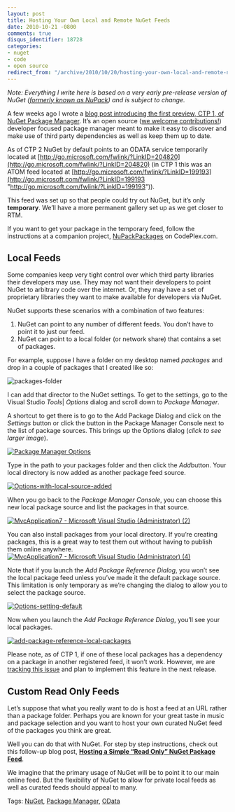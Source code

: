 ```yaml
---
layout: post
title: Hosting Your Own Local and Remote NuGet Feeds
date: 2010-10-21 -0800
comments: true
disqus_identifier: 18728
categories:
- nuget
- code
- open source
redirect_from: "/archive/2010/10/20/hosting-your-own-local-and-remote-nupack-feeds.aspx/"
---
```


*Note: Everything I write here is based on a very early pre-release
version of NuGet ([formerly known as
NuPack](http://haacked.com/archive/2010/10/29/nupack-is-now-nuget.aspx "NuPack is now NuGet"))
and is subject to change.*

A few weeks ago I wrote a [blog post introducing the first preview, CTP
1, of NuGet Package
Manager](http://haacked.com/archive/2010/10/06/introducing-nupack-package-manager.aspx "Introducing NuPack Package manager").
It’s an open source ([we welcome
contributions!](http://haacked.com/archive/2010/10/14/nupack-up-for-grabs-items.aspx "NuPack UpForGrabs Items"))
developer focused package manager meant to make it easy to discover and
make use of third party dependencies as well as keep them up to date.

As of CTP 2 NuGet by default points to an ODATA service temporarily
located at
[http://go.microsoft.com/fwlink/?LinkID=204820](http://go.microsoft.com/fwlink/?LinkID=204820)
(in CTP 1 this was an ATOM feed located at
[http://go.microsoft.com/fwlink/?LinkID=199193](http://go.microsoft.com/fwlink/?LinkID=199193 "http://go.microsoft.com/fwlink/?LinkID=199193")).

This feed was set up so that people could try out NuGet, but it’s only
**temporary**. We’ll have a more permanent gallery set up as we get
closer to RTM.

If you want to get your package in the temporary feed, follow the
instructions at a companion project,
[NuPackPackages](http://nupackpackages.codeplex.com/ "NuPackPackages on CodePlex.com")
on CodePlex.com.

Local Feeds
-----------

Some companies keep very tight control over which third party libraries
their developers may use. They may not want their developers to point
NuGet to arbitrary code over the internet. Or, they may have a set of
proprietary libraries they want to make available for developers via
NuGet.

NuGet supports these scenarios with a combination of two features:

1.  NuGet can point to any number of different feeds. You don’t have to
    point it to just our feed.
2.  NuGet can point to a local folder (or network share) that contains a
    set of packages.

For example, suppose I have a folder on my desktop named *packages* and
drop in a couple of packages that I created like so:

![packages-folder](http://haacked.com/images/haacked_com/WindowsLiveWriter/Local-Package-Sources-for-NuPack_8B1A/packages-folder_91c16aae-1e0a-4997-8b50-992692dfbe74.png "packages-folder")

I can add that director to the NuGet settings. To get to the settings,
go to the Visual Studio *Tools*| *Options* dialog and scroll down to
*Package Manager*.

A shortcut to get there is to go to the Add Package Dialog and click on
the *Settings* button or click the button in the Package Manager Console
next to the list of package sources. This brings up the Options dialog
(*click to see larger image*).

[![Package Manager
Options](http://haacked.com/images/haacked_com/WindowsLiveWriter/Local-Package-Sources-for-NuPack_8B1A/Options_thumb.png "Package Manager Options")](http://haacked.com/images/haacked_com/WindowsLiveWriter/Local-Package-Sources-for-NuPack_8B1A/Options_2.png)

Type in the path to your packages folder and then click the *Add*button.
Your local directory is now added as another package feed source.

[![Options-with-local-source-added](http://haacked.com/images/haacked_com/WindowsLiveWriter/Local-Package-Sources-for-NuPack_8B1A/Options-with-local-source-added_thumb.png "Options-with-local-source-added")](http://haacked.com/images/haacked_com/WindowsLiveWriter/Local-Package-Sources-for-NuPack_8B1A/Options-with-local-source-added_2.png)

When you go back to the *Package Manager Console*, you can choose this
new local package source and list the packages in that source.

[![MvcApplication7 - Microsoft Visual Studio (Administrator)
(2)](http://haacked.com/images/haacked_com/WindowsLiveWriter/Local-Package-Sources-for-NuPack_8B1A/MvcApplication7%20-%20Microsoft%20Visual%20Studio%20(Administrator)%20(2)_thumb.png "MvcApplication7 - Microsoft Visual Studio (Administrator) (2)")](http://haacked.com/images/haacked_com/WindowsLiveWriter/Local-Package-Sources-for-NuPack_8B1A/MvcApplication7%20-%20Microsoft%20Visual%20Studio%20(Administrator)%20(2)_2.png)

You can also install packages from your local directory. If you’re
creating packages, this is a great way to test them out without having
to publish them online anywhere.[![MvcApplication7 - Microsoft Visual
Studio (Administrator)
(4)](http://haacked.com/images/haacked_com/WindowsLiveWriter/Local-Package-Sources-for-NuPack_8B1A/MvcApplication7%20-%20Microsoft%20Visual%20Studio%20(Administrator)%20(4)_thumb.png "MvcApplication7 - Microsoft Visual Studio (Administrator) (4)")](http://haacked.com/images/haacked_com/WindowsLiveWriter/Local-Package-Sources-for-NuPack_8B1A/MvcApplication7%20-%20Microsoft%20Visual%20Studio%20(Administrator)%20(4)_2.png)

Note that if you launch the *Add Package Reference Dialog*, you won’t
see the local package feed unless you’ve made it the default package
source. This limitation is only temporary as we’re changing the dialog
to allow you to select the package source.

[![Options-setting-default](http://haacked.com/images/haacked_com/WindowsLiveWriter/Local-Package-Sources-for-NuPack_8B1A/Options-setting-default_thumb.png "Options-setting-default")](http://haacked.com/images/haacked_com/WindowsLiveWriter/Local-Package-Sources-for-NuPack_8B1A/Options-setting-default_2.png)

Now when you launch the *Add Package Reference Dialog*, you’ll see your
local packages.

[![add-package-reference-local-packages](http://haacked.com/images/haacked_com/WindowsLiveWriter/Local-Package-Sources-for-NuPack_8B1A/add-package-reference-local-packages_thumb.png "add-package-reference-local-packages")](http://haacked.com/images/haacked_com/WindowsLiveWriter/Local-Package-Sources-for-NuPack_8B1A/add-package-reference-local-packages_2.png)

Please note, as of CTP 1, if one of these local packages has a
dependency on a package in another registered feed, it won’t work.
However, we are [tracking this
issue](http://nupack.codeplex.com/workitem/204 "Package Source Fallback Behavior")
and plan to implement this feature in the next release.

Custom Read Only Feeds
----------------------

Let’s suppose that what you really want to do is host a feed at an URL
rather than a package folder. Perhaps you are known for your great taste
in music and package selection and you want to host your own curated
NuGet feed of the packages you think are great.

Well you can do that with NuGet. For step by step instructions, check
out this follow-up blog post, [**Hosting a Simple “Read Only” NuGet
Package
Feed**](http://haacked.com/archive/2011/03/31/hosting-simple-nuget-package-feed.aspx "Hosting your own NuGet Feed").

We imagine that the primary usage of NuGet will be to point it to our
main online feed. But the flexibility of NuGet to allow for private
local feeds as well as curated feeds should appeal to many.

Tags: [NuGet](http://haacked.com/tags/NuGet/default.aspx), [Package
Manager](http://haacked.com/tags/Package+Manager/default.aspx),
[OData](http://haacked.com/tags/OData/default.aspx)

